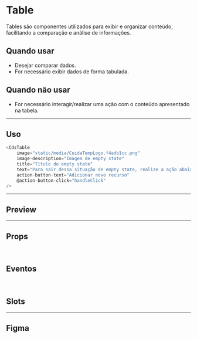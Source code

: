 # Table

Tables são componentes utilizados para exibir e organizar conteúdo, facilitando a comparação e análise de informações.

## Quando usar

- Desejar comparar dados.
- For necessário exibir dados de forma tabulada.

## Quando não usar

- For necessário interagir/realizar uma ação com o conteúdo apresentado na tabela.

---

## Uso

```js
<CdsTable
	image="static/media/CuidaTempLogo.f4adb1cc.png"
	image-description="Imagem de empty state"
	title="Título do empty state"
	text="Para sair dessa situação de empty state, realize a ação abaixo"
	action-button-text="Adicionar novo recurso"
	@action-button-click="handleClick"
/>
```

---

## Preview

<PreviewBuilder
	:component="CdsTable"
	:events="cdsTableEvents"
  :items
  :fields
/>

---

## Props

<APITable
	name="Table"
	section="props"
/>
<br />

## Eventos

<APITable
	name="Table"
	section="events"
/>
<br />

## Slots

<APITable
	name="Table"
	section="slots"
/>

---

## Figma
<!-- 
<FigmaFrame
	src="https://embed.figma.com/design/J5fTswomlHu7RXk1gwbUq6/Cuida?node-id=2040-370&embed-host=share"
/> -->

<script setup>
import { ref } from 'vue';
import CdsTable from '@/components/Table.vue';

const fields = [
	{
		key: 'field-1',
		label: 'Field 1',
		formatter: (value) => { return `${value}a`  },
		width: '50%',
	},
	{
		key: 'field2',
		label: 'Field 2',
		width: '20%',
	},
	{
		key: 'field-3',
		label: 'Field 3',
	},
	{
		key: 'field_4',
		label: 'Field 4',
	},
];

const items = [
	{
		'field-1': '2023-10-10',
		'field2': '0',
		'field-3': 0,
		'field_4': 10298726432
	},
	{
		'field-1': '2023-10-10',
		'field2': '1',
		'field-3': 72,
		'field_4': 10298726432
	},
	{
		'field-1': '2023-10-10',
		'field2': 'field 2 content b',
		'field_3': 60,
		'field_4': 10298726432
	},
];

const cdsTableEvents = [
	'update:modelValue'
];
</script>
